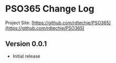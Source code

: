 # PSO365 Change Log

Project Site: [https://github.com/rdtechie/PSO365](https://github.com/rdtechie/PSO365)

## Version 0.0.1
- Initial release
